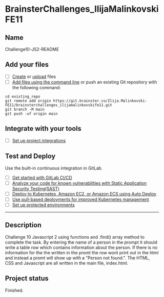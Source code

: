 # BrainsterChallenges_IlijaMalinkovskiFE11

## Name

Challenge10-JS2-README

## Add your files

- [ ] [Create](https://docs.gitlab.com/ee/user/project/repository/web_editor.html#create-a-file) or [upload](https://docs.gitlab.com/ee/user/project/repository/web_editor.html#upload-a-file) files
- [ ] [Add files using the command line](https://docs.gitlab.com/ee/gitlab-basics/add-file.html#add-a-file-using-the-command-line) or push an existing Git repository with the following command:

```
cd existing_repo
git remote add origin https://git.brainster.co/Ilija.Malinkovski-FE11/brainsterchallenges_ilijamalinkovskife11.git
git branch -M main
git push -uf origin main
```

## Integrate with your tools

- [ ] [Set up project integrations](https://git.brainster.co/Ilija.Malinkovski-FE11/brainsterchallenges_ilijamalinkovskife11/-/settings/integrations)

## Test and Deploy

Use the built-in continuous integration in GitLab.

- [ ] [Get started with GitLab CI/CD](https://docs.gitlab.com/ee/ci/quick_start/index.html)
- [ ] [Analyze your code for known vulnerabilities with Static Application Security Testing(SAST)](https://docs.gitlab.com/ee/user/application_security/sast/)
- [ ] [Deploy to Kubernetes, Amazon EC2, or Amazon ECS using Auto Deploy](https://docs.gitlab.com/ee/topics/autodevops/requirements.html)
- [ ] [Use pull-based deployments for improved Kubernetes management](https://docs.gitlab.com/ee/user/clusters/agent/)
- [ ] [Set up protected environments](https://docs.gitlab.com/ee/ci/environments/protected_environments.html)

***

## Description

Challenge 10 Javascript 2 using functions and .find() array method to complete the task. By entering the name of a person in the prompt it should write a table row which contains information about the person. If there is no information for the the written in the promt the row wont print out in the html and instead a promt will show up with a "Person not found.". The HTML, CSS and Javascript are all written in the main file, index.html.

## Project status

Finished.